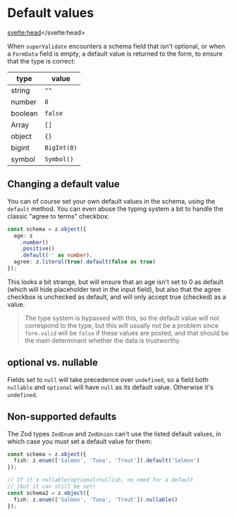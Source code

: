 # Default values

<svelte:head><title>Default values</title></svelte:head>

When `superValidate` encounters a schema field that isn't optional, or when a `FormData` field is empty, a default value is returned to the form, to ensure that the type is correct:

| type    | value       |
| ------- | ----------- |
| string  | `""`        |
| number  | `0`         |
| boolean | `false`     |
| Array   | `[]`        |
| object  | `{}`        |
| bigint  | `BigInt(0)` |
| symbol  | `Symbol()`  |

## Changing a default value

You can of course set your own default values in the schema, using the `default` method. You can even abuse the typing system a bit to handle the classic "agree to terms" checkbox:

```ts
const schema = z.object({
  age: z
    .number()
    .positive()
    .default('' as number),
  agree: z.literal(true).default(false as true)
});
```

This looks a bit strange, but will ensure that an age isn't set to 0 as default (which will hide placeholder text in the input field), but also that the agree checkbox is unchecked as default, and will only accept true (checked) as a value.

> The type system is bypassed with this, so the default value will not correspond to the type, but this will usually not be a problem since `form.valid` will be `false` if these values are posted, and that should be the main determinant whether the data is trustworthy.

## optional vs. nullable

Fields set to `null` will take precedence over `undefined`, so a field both `nullable` and `optional` will have `null` as its default value. Otherwise it's `undefined`.

## Non-supported defaults

The Zod types `ZodEnum` and `ZodUnion` can't use the listed default values, in which case you must set a default value for them:

```ts
const schema = z.object({
  fish: z.enum(['Salmon', 'Tuna', 'Trout']).default('Salmon')
});

// If it's nullable/optional/nullish, no need for a default
// (but it can still be set)
const schema2 = z.object({
  fish: z.enum(['Salmon', 'Tuna', 'Trout']).nullable()
});
```
